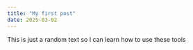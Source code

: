 ```yaml
---
title: "My first post"
date: 2025-03-02
---
```


This is just a random text so I can learn how to use these tools
